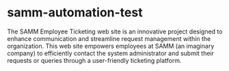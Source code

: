 # samm-automation-test
The SAMM Employee Ticketing web site is an innovative project designed to enhance communication and streamline request management within the organization. 
This web site empowers employees at SAMM (an imaginary company) to efficiently contact the system administrator and submit their requests or queries through a user-friendly ticketing platform.
